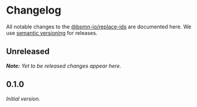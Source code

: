 # Changelog

All notable changes to the [@bpmn-io/replace-ids](https://github.com/bpmn-io/replace-ids) are documented here. We use [semantic versioning](http://semver.org/) for releases.

## Unreleased

___Note:__ Yet to be released changes appear here._

## 0.1.0

_Initial version._